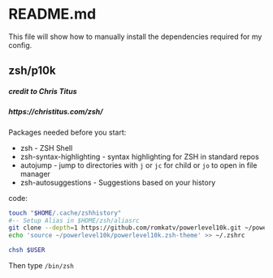 <h1>README.md</h1>
This file will show how to manually install the dependencies required for my config.


## zsh/p10k
<h5>credit to Chris Titus</h5>
<h5>https://christitus.com/zsh/</h5>


Packages needed before you start:
* zsh - ZSH Shell
* zsh-syntax-highlighting - syntax highlighting for ZSH in standard repos
* autojump - jump to directories with `j` or `jc` for child or `jo` to open in file manager 
* zsh-autosuggestions - Suggestions based on your history

code:
  ```sh
  touch "$HOME/.cache/zshhistory"
  #-- Setup Alias in $HOME/zsh/aliasrc
  git clone --depth=1 https://github.com/romkatv/powerlevel10k.git ~/powerlevel10k
  echo 'source ~/powerlevel10k/powerlevel10k.zsh-theme' >> ~/.zshrc
  ```

  ```sh
  chsh $USER
  ```
Then type `/bin/zsh`

